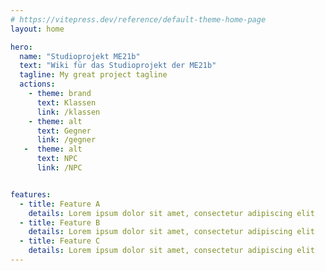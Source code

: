 ```yaml
---
# https://vitepress.dev/reference/default-theme-home-page
layout: home

hero:
  name: "Studioprojekt ME21b"
  text: "Wiki für das Studioprojekt der ME21b"
  tagline: My great project tagline
  actions:
    - theme: brand
      text: Klassen
      link: /klassen
    - theme: alt
      text: Gegner
      link: /gegner
   -  theme: alt
      text: NPC
      link: /NPC


features:
  - title: Feature A
    details: Lorem ipsum dolor sit amet, consectetur adipiscing elit
  - title: Feature B
    details: Lorem ipsum dolor sit amet, consectetur adipiscing elit
  - title: Feature C
    details: Lorem ipsum dolor sit amet, consectetur adipiscing elit
---
```


